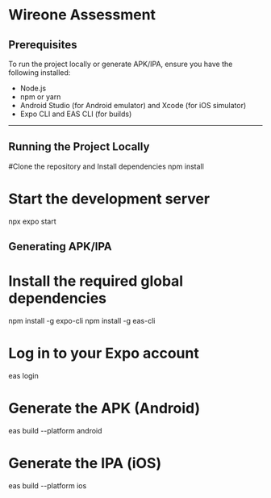 # Wireone Assessment

## Prerequisites
To run the project locally or generate APK/IPA, ensure you have the following installed:
- Node.js
- npm or yarn
- Android Studio (for Android emulator) and Xcode (for iOS simulator)
- Expo CLI and EAS CLI (for builds)

---

## Running the Project Locally

#Clone the repository and Install dependencies
npm install

# Start the development server
npx expo start

## Generating APK/IPA

# Install the required global dependencies
npm install -g expo-cli
npm install -g eas-cli

# Log in to your Expo account
eas login

# Generate the APK (Android)
eas build --platform android

# Generate the IPA (iOS)
eas build --platform ios
